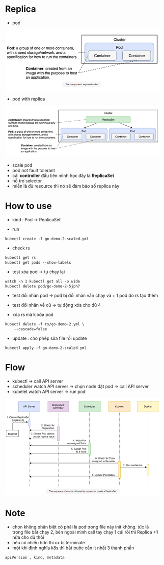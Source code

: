 # Replica

- pod 

![](./pod.png)

- pod with replica

![](./rs-overview.png)

- scale pod 
- pod not fault tolerant
- cái **controller** đầu tiên mình học đây là **ReplicaSet**
- hỗ trợ selector 
- miễn là đủ resource thì nó sẽ đảm bảo số replica này 

# How to use 
- kind : Pod -> PeplicaSet

- run 
```
kubectl create -f go-demo-2-scaled.yml
```

- check rs 
```
kubectl get rs
kubectl get pods --show-labels
```

- test xóa pod -> tự chạy lại 
```
watch -n 1 kubectl get all -o wide
kubectl delete pod/go-demo-2-5jph7 
```

- test đổi nhãn pod -> pod bị đổi nhãn vẫn chạy và + 1 pod do rs tạo thêm

- test đổi nhãn về cũ -> tự động xóa cho đủ 4 

- xóa rs mà k xóa pod 
```
kubectl delete -f rs/go-demo-2.yml \
    --cascade=false
```

- update : cho phép sửa file rồi update
```
kubectl apply -f go-demo-2-scaled.yml
```


# Flow 

- kubectl -> call API server  
- scheduler watch API server -> chọn node đặt pod -> call API server 
- kubelet watch API server -> run pod 

![](./replica.png)

# Note 
- chọn không phân biệt có phải là pod trong file này init không. tức là trong file bắt chạy 2, bên ngoài mình call tay chạy 1 cái rồi thì Replica +1 nữa cho đủ thôi 
- nếu có nhiều hơn thì cx bị terminate 
- một khi định nghĩa k8s thì bắt buộc cần ít nhất 3 thành phần 
```
apiVersion , kind, metadata
```